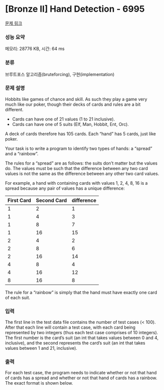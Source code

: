 # [Bronze II] Hand Detection - 6995 

[문제 링크](https://www.acmicpc.net/problem/6995) 

### 성능 요약

메모리: 28776 KB, 시간: 64 ms

### 분류

브루트포스 알고리즘(bruteforcing), 구현(implementation)

### 문제 설명

<p>Hobbits like games of chance and skill. As such they play a game very much like our poker, though their decks of cards and rules are a bit different.</p>

<ul>
	<li>Cards can have one of 21 values (1 to 21 inclusive).</li>
	<li>Cards can have one of 5 suits (Elf, Man, Hobbit, Ent, Orc).</li>
</ul>

<p>A deck of cards therefore has 105 cards. Each “hand” has 5 cards, just like poker.</p>

<p>Your task is to write a program to identify two types of hands: a “spread” and a “rainbow”.</p>

<p>The rules for a “spread” are as follows: the suits don’t matter but the values do. The values must be such that the difference between any two card values is not the same as the difference between any other two card values.</p>

<p>For example, a hand with containing cards with values 1, 2, 4, 8, 16 is a spread because any pair of values has a unique difference:</p>

<table class="table table-center-40 table table-bordered">
	<thead>
		<tr>
			<th>First Card</th>
			<th>Second Card</th>
			<th>difference</th>
		</tr>
	</thead>
	<tbody>
		<tr>
			<td>1</td>
			<td>2</td>
			<td>1</td>
		</tr>
		<tr>
			<td>1</td>
			<td>4</td>
			<td>3</td>
		</tr>
		<tr>
			<td>1</td>
			<td>8</td>
			<td>7</td>
		</tr>
		<tr>
			<td>1</td>
			<td>16</td>
			<td>15</td>
		</tr>
		<tr>
			<td>2</td>
			<td>4</td>
			<td>2</td>
		</tr>
		<tr>
			<td>2</td>
			<td>8</td>
			<td>6</td>
		</tr>
		<tr>
			<td>2</td>
			<td>16</td>
			<td>14</td>
		</tr>
		<tr>
			<td>4</td>
			<td>8</td>
			<td>4</td>
		</tr>
		<tr>
			<td>4</td>
			<td>16</td>
			<td>12</td>
		</tr>
		<tr>
			<td>8</td>
			<td>16</td>
			<td>8</td>
		</tr>
	</tbody>
</table>

<p>The rule for a “rainbow” is simply that the hand must have exactly one card of each suit.</p>

### 입력 

 <p>The first line in the test data file contains the number of test cases (< 100). After that each line will contain a test case, with each card being represented by two integers (thus each test case comprises of 10 integers). The first number is the card’s suit (an int that takes values between 0 and 4, inclusive), and the second represents the card’s suit (an int that takes values between 1 and 21, inclusive).</p>

### 출력 

 <p>For each test case, the program needs to indicate whether or not that hand of cards has a spread and whether or not that hand of cards has a rainbow. The exact format is shown below.</p>

